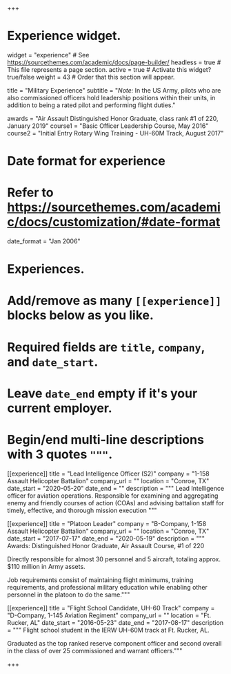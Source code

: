 +++
# Experience widget.
widget = "experience"  # See https://sourcethemes.com/academic/docs/page-builder/
headless = true  # This file represents a page section.
active = true  # Activate this widget? true/false
weight = 43  # Order that this section will appear.

title = "Military Experience"
subtitle = "_Note:_ In the US Army, pilots who are also commissioned officers hold leadership positions within their units, in addition to being a rated pilot and performing flight duties."

awards = "Air Assault Distinguished Honor Graduate, class rank #1 of 220, January 2019"
course1 = "Basic Officer Leadership Course, May 2016"
course2 = "Initial Entry Rotary Wing Training - UH-60M Track, August 2017"

# Date format for experience
#   Refer to https://sourcethemes.com/academic/docs/customization/#date-format
date_format = "Jan 2006"

# Experiences.
#   Add/remove as many `[[experience]]` blocks below as you like.
#   Required fields are `title`, `company`, and `date_start`.
#   Leave `date_end` empty if it's your current employer.
#   Begin/end multi-line descriptions with 3 quotes `"""`.
[[experience]]
  title = "Lead Intelligence Officer (S2)"
  company = "1-158 Assault Helicopter Battalion"
  company_url = ""
  location = "Conroe, TX"
  date_start = "2020-05-20"
  date_end = ""
  description = """
Lead Intelligence officer for aviation operations. Responsible for examining and aggregating enemy and friendly courses of action (COAs) and advising battalion staff for timely, effective, and thorough mission execution
  """

[[experience]]
  title = "Platoon Leader"
  company = "B-Company, 1-158 Assault Helicopter Battalion"
  company_url = ""
  location = "Conroe, TX"
  date_start = "2017-07-17"
  date_end = "2020-05-19"
  description = """
  Awards: Distinguished Honor Graduate, Air Assault Course, #1 of 220

Directly responsible for almost 30 personnel and 5 aircraft, totaling approx. $110 million in Army assets.

Job requirements consist of maintaining flight minimums, training requirements, and professional military education while enabling other personnel in the platoon to do the same."""

[[experience]]
  title = "Flight School Candidate, UH-60 Track"
  company = "D-Company, 1-145 Aviation Regiment"
  company_url = ""
  location = "Ft. Rucker, AL"
  date_start = "2016-05-23"
  date_end = "2017-08-17"
  description = """
Flight school student in the IERW UH-60M track at Ft. Rucker, AL.

Graduated as the top ranked reserve component officer and second overall in the class of over 25 commissioned and warrant officers."""

+++
